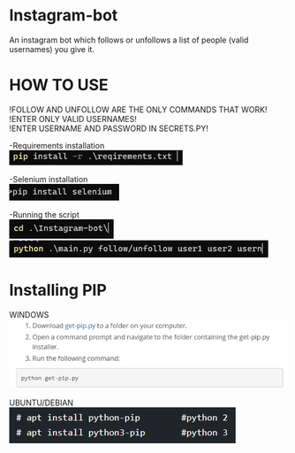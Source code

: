 # Instagram-bot
An instagram bot which follows or unfollows a list of people (valid usernames) you give it.


# HOW TO USE #

!FOLLOW AND UNFOLLOW ARE THE ONLY COMMANDS THAT WORK!  
!ENTER ONLY VALID USERNAMES!  
!ENTER USERNAME AND PASSWORD IN SECRETS.PY!

-Requirements installation  
![](images/requirements.png)

-Selenium installation  
![](images/selenium.png)  

-Running the script  
![](images/cdInstagramBot.png)  
![](images/execute.png)  

# Installing PIP #

WINDOWS  
![](images/pipwindows.png)  

UBUNTU/DEBIAN  
![](images/pipubuntudebian.png)
